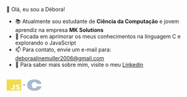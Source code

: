👋 Olá, eu sou a Débora!

- 📚 Atualmente sou estudante de **Ciência da Computação** e jovem aprendiz na empresa **MK Solutions**
- 🎯 Focada em aprimorar os meus conhecimentos na linguagem C e explorando o JavaScript
- 📫 Para contato, envie um e-mail para: deboraalinemuller2006@gmail.com
- 🤔 Para saber mais sobre mim, visite o meu [Linkedin](https://www.linkedin.com/in/debora-muller-997b982a4/)
  
<div style="display: inline_block"><br>
  <img align="center" alt="Débora - JavaScript" height="30" width="40" src="https://raw.githubusercontent.com/devicons/devicon/master/icons/javascript/javascript-plain.svg"> -
  <img align="center" alt="C" height="30" width="40" src="https://raw.githubusercontent.com/devicons/devicon/master/icons/c/c-original.svg" />
</div>

